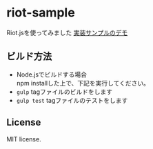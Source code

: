 # riot-sample
Riot.jsを使ってみました
[実装サンプルのデモ](http://kazenetu.github.io/riot-sample/)

## ビルド方法
  * Node.jsでビルドする場合  
npm installした上で、下記を実行してください。  
   * ```gulp``` tagファイルのビルドをします
   * ```gulp test``` tagファイルのテストをします

## License
MIT license.
